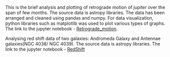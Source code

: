 This is the brief analysis and plotting of retrograde motion of jupiter over the span of few months.
The source data is astropy libraries. The data has been arranged and cleaned using pandas and numpy. For data visualization, python libraries such as matplotlib was used to plot various types of graphs.
The link to the jupyter notebook - [Retrograde_motion](retrograde.ipynb).

Analysing red shift data of two galaxies: Andromeda Galaxy and Antennae galaxies(NGC 4038/ NGC 4039). The source data is astropy libraries. 
The link to the jupyter notebook - [RedShift](redshift.ipynb)
